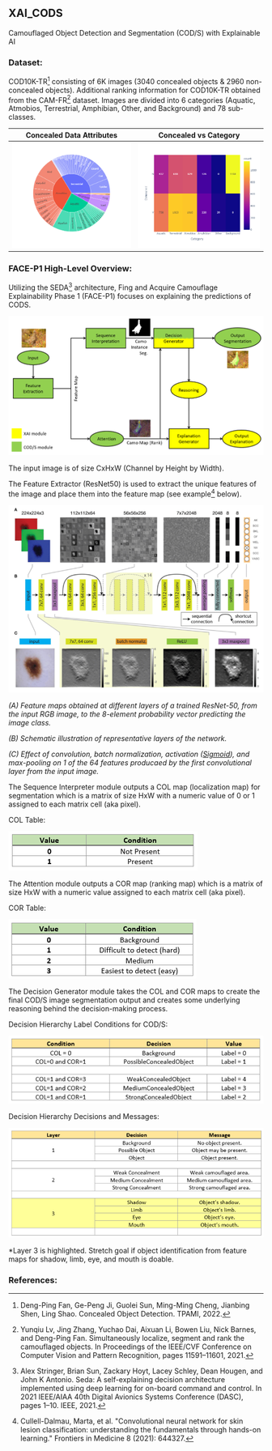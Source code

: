 ## XAI_CODS
Camouflaged Object Detection and Segmentation (COD/S) with Explainable AI 

### Dataset: 
  COD10K-TR[^1] consisting of 6K images (3040 concealed objects & 2960 non-concealed objects).
  Additional ranking information for COD10K-TR obtained from the CAM-FR[^3] dataset.
  Images are divided into 6 categories (Aquatic, Atmobios, Terrestrial, Amphibian, Other, and Background) and 78 sub-classes.
  
  Concealed Data Attributes     |  Concealed vs Category
  :------------------:|:---------------------------------:
  ![Data-Attributes_Plot](dataset_attributes_plot.png) |  ![Category_vs_Concealed_heatmap](Category_vs_Concealed_heatmap.png)
 
 
### FACE-P1 High-Level Overview:
  Utilizing the SEDA[^2] architecture, Fing and Acquire Camouflage Explainability Phase 1 (FACE-P1) focuses on explaining the predictions of CODS.
  
 ![FACE-P1_Overview](image.png)

The input image is of size CxHxW (Channel by Height by Width).

The Feature Extractor (ResNet50) is used to extract the unique features of the image and place them into the feature map (see example[^4] below).

![](Schematic-and-operations-of-a-ResNet-50-A-Feature-maps-obtained-at-different-layers.png)

_(A) Feature maps obtained at different layers of a trained ResNet-50, from the input RGB image, to the 8-element probability vector predicting the image class._

_(B) Schematic illustration of representative layers of the network._

_(C) Effect of convolution, batch normalization, activation ([Sigmoid](https://machinelearningmastery.com/a-gentle-introduction-to-sigmoid-function/#:~:text=Sigmoid%20As%20An%20Activation%20Function%20In%20Neural%20Networks,-The%20sigmoid%20function&text=A%20weighted%20sum%20of%20inputs,input%20to%20the%20next%20layer.&text=When%20the%20activation%20function%20for,be%20between%200%20and%201.)), and max-pooling on 1 of the 64 features producaed by the first convolutional layer from the input image._


The Sequence Interpreter module outputs a COL map (localization map) for segmentation which is a matrix of size HxW with a numeric value of 0 or 1 assigned to each matrix cell (aka pixel).

COL Table:

![COL_Table](COL_Table.png)


The Attention module outputs a COR map (ranking map) which is a matrix of size HxW with a numeric value assigned to each matrix cell (aka pixel).

COR Table:

![COR_Table](COR_Table.png)


The Decision Generator module takes the COL and COR maps to create the final COD/S image segmentation output and creates some underlying reasoning behind the decision-making process.

Decision Hierarchy Label Conditions for COD/S:

![Decision_Hierarchy_Label_Conditions](Decision_Hierarchy_Label_Conditions_for_CODS.png)


Decision Hierarchy Decisions and Messages:

![Decision_Hierarchy_Decisions_and_Messages](Decision_Hierarchy_Decisions_and_Messages.png)

*Layer 3 is highlighted. Stretch goal if object identification from feature maps for shadow, limb, eye, and mouth is doable.



### References:
[^1]: Deng-Ping Fan, Ge-Peng Ji, Guolei Sun, Ming-Ming Cheng, Jianbing Shen, Ling Shao. Concealed Object Detection. TPAMI, 2022.

[^2]: Alex Stringer, Brian Sun, Zackary Hoyt, Lacey Schley, Dean Hougen, and John K Antonio. Seda: A self-explaining decision architecture implemented using deep learning for on-board command and control. In 2021 IEEE/AIAA 40th Digital Avionics Systems Conference (DASC), pages 1–10. IEEE, 2021.

[^3]: Yunqiu Lv, Jing Zhang, Yuchao Dai, Aixuan Li, Bowen Liu, Nick Barnes, and Deng-Ping Fan. Simultaneously localize, segment and rank the camouflaged objects. In Proceedings of the IEEE/CVF Conference on Computer Vision and Pattern Recognition, pages 11591–11601, 2021.

[^4]: Cullell-Dalmau, Marta, et al. "Convolutional neural network for skin lesion classification: understanding the fundamentals through hands-on learning." Frontiers in Medicine 8 (2021): 644327.
